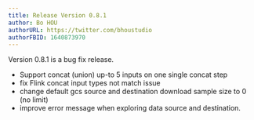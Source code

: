 ```yaml
---
title: Release Version 0.8.1
author: Bo HOU
authorURL: https://twitter.com/bhoustudio
authorFBID: 1640873970
---
```


Version 0.8.1 is a bug fix release. 

- Support concat (union) up-to 5 inputs on one single concat step
- fix Flink concat input types not match issue
- change default gcs source and destination download sample size to 0 (no limit)
- improve error message when exploring data source and destination.

